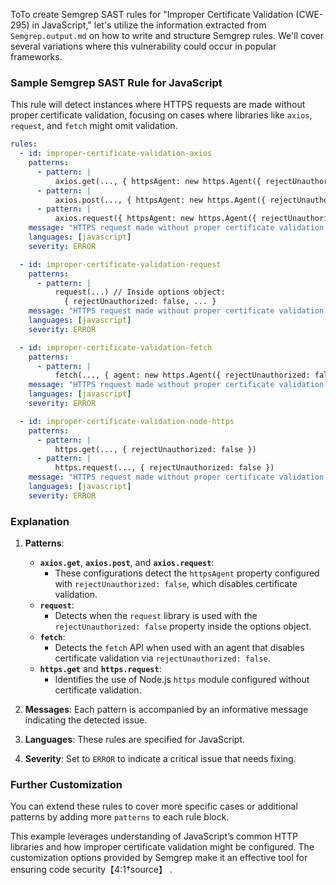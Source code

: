 ToTo create Semgrep SAST rules for "Improper Certificate Validation (CWE-295) in JavaScript," let's utilize the information extracted from `Semgrep.output.md` on how to write and structure Semgrep rules. We'll cover several variations where this vulnerability could occur in popular frameworks.

### Sample Semgrep SAST Rule for JavaScript

This rule will detect instances where HTTPS requests are made without proper certificate validation, focusing on cases where libraries like `axios`, `request`, and `fetch` might omit validation.

```yaml
rules:
  - id: improper-certificate-validation-axios
    patterns:
      - pattern: |
          axios.get(..., { httpsAgent: new https.Agent({ rejectUnauthorized: false })})
      - pattern: |
          axios.post(..., { httpsAgent: new https.Agent({ rejectUnauthorized: false })})
      - pattern: |
          axios.request({ httpsAgent: new https.Agent({ rejectUnauthorized: false }), ...})
    message: "HTTPS request made without proper certificate validation using axios"
    languages: [javascript]
    severity: ERROR

  - id: improper-certificate-validation-request
    patterns:
      - pattern: |
          request(...) // Inside options object:
            { rejectUnauthorized: false, ... }
    message: "HTTPS request made without proper certificate validation using the request library"
    languages: [javascript]
    severity: ERROR

  - id: improper-certificate-validation-fetch
    patterns:
      - pattern: |
          fetch(..., { agent: new https.Agent({ rejectUnauthorized: false })})
    message: "HTTPS request made without proper certificate validation using fetch"
    languages: [javascript]
    severity: ERROR

  - id: improper-certificate-validation-node-https
    patterns:
      - pattern: |
          https.get(..., { rejectUnauthorized: false })
      - pattern: |
          https.request(..., { rejectUnauthorized: false })
    message: "HTTPS request made without proper certificate validation using Node.js https module"
    languages: [javascript]
    severity: ERROR
```

### Explanation
1. **Patterns**:
   - **`axios.get`**, **`axios.post`**, and **`axios.request`**:
     - These configurations detect the `httpsAgent` property configured with `rejectUnauthorized: false`, which disables certificate validation.
   - **`request`**:
     - Detects when the `request` library is used with the `rejectUnauthorized: false` property inside the options object.
   - **`fetch`**:
     - Detects the `fetch` API when used with an agent that disables certificate validation via `rejectUnauthorized: false`.
   - **`https.get`** and **`https.request`**:
     - Identifies the use of Node.js `https` module configured without certificate validation.

2. **Messages**: Each pattern is accompanied by an informative message indicating the detected issue.

3. **Languages**: These rules are specified for JavaScript.

4. **Severity**: Set to `ERROR` to indicate a critical issue that needs fixing.

### Further Customization
You can extend these rules to cover more specific cases or additional patterns by adding more `patterns` to each rule block.

This example leverages understanding of JavaScript’s common HTTP libraries and how improper certificate validation might be configured. The customization options provided by Semgrep make it an effective tool for ensuring code security【4:1†source】  .
